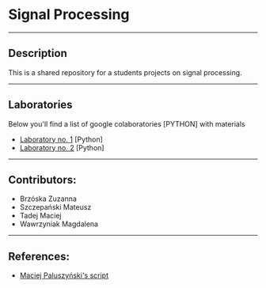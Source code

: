 # Signal Processing
---
## Description
This is a shared repository for a students projects on signal processing.

---
## Laboratories
Below you'll find a list of google colaboratories [PYTHON] with materials

- [Laboratory no. 1](https://colab.research.google.com/drive/1TEK8UQ6ZNMAJkN_oPRFO0wcffKzNJCZF?usp=sharing) [Python]
- [Laboratory no. 2](https://colab.research.google.com/drive/1JaxX9QUnOow9PW0zwSYJpF0nNnHdJ9lo?usp=sharing) [Python]
---
## Contributors:
- Brzóska Zuzanna
- Szczepański Mateusz
- Tadej Maciej
- Wawrzyniak Magdalena
---
## References:
- [Maciej Paluszyński's script](http://www.math.uni.wroc.pl/~mpal/academic/2018/falki.pdf)
